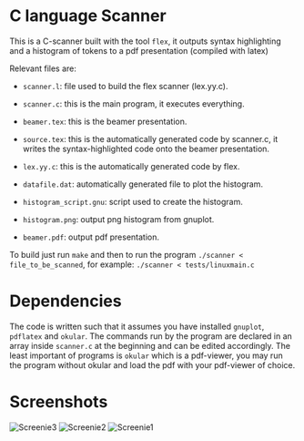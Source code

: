 # C language Scanner

This is a C-scanner built with the tool `flex`, it outputs syntax highlighting and a histogram of tokens to a pdf presentation (compiled with latex)

Relevant files are:

*  `scanner.l`: file used to build the flex scanner (lex.yy.c).

*  `scanner.c`: this is the main program, it executes everything.

*  `beamer.tex`: this is the beamer presentation.

*  `source.tex`: this is the automatically generated code by scanner.c, it writes the syntax-highlighted code onto the beamer presentation.

*  `lex.yy.c`: this is the automatically generated code by flex.

*  `datafile.dat`: automatically generated file to plot the histogram.

*  `histogram_script.gnu`: script used to create the histogram.

*  `histogram.png`: output png histogram from gnuplot.

*  `beamer.pdf`: output pdf presentation.

To build just run `make` and then to run the program `./scanner < file_to_be_scanned`, for example: `./scanner < tests/linuxmain.c`

# Dependencies

The code is written such that it assumes you have installed `gnuplot`, `pdflatex` and `okular`. The commands run by the program are declared in an array inside `scanner.c` at the beginning and can be edited accordingly.
The least important of programs is `okular` which is a pdf-viewer, you may run the program without okular and load the pdf with your pdf-viewer of choice.

# Screenshots

![Screenie3](https://i.imgur.com/Nbmbx5E.png)
![Screenie2](https://i.imgur.com/oF1HXJF.png)
![Screenie1](https://i.imgur.com/SwqEzSw.png)
